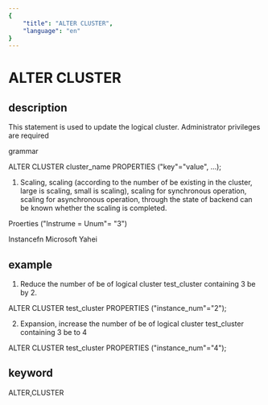 ```yaml
---
{
    "title": "ALTER CLUSTER",
    "language": "en"
}
---
```


# ALTER CLUSTER
## description

This statement is used to update the logical cluster. Administrator privileges are required

grammar

ALTER CLUSTER cluster_name PROPERTIES ("key"="value", ...);

1. Scaling, scaling (according to the number of be existing in the cluster, large is scaling, small is scaling), scaling for synchronous operation, scaling for asynchronous operation, through the state of backend can be known whether the scaling is completed.

Proerties ("Instrume = Unum"= "3")

Instancefn Microsoft Yahei

## example

1. Reduce the number of be of logical cluster test_cluster containing 3 be by 2.

ALTER CLUSTER test_cluster PROPERTIES ("instance_num"="2");

2. Expansion, increase the number of be of logical cluster test_cluster containing 3 be to 4

ALTER CLUSTER test_cluster PROPERTIES ("instance_num"="4");

## keyword
ALTER,CLUSTER
